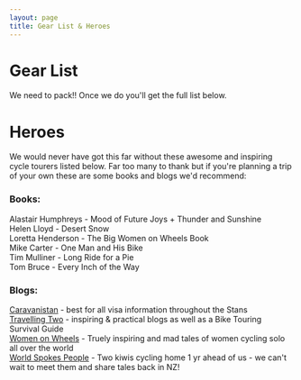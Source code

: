 ```yaml
---
layout: page
title: Gear List & Heroes
---
```


Gear List
======

We need to pack!! Once we do you'll get the full list below.


Heroes
======

We would never have got this far without these awesome and inspiring cycle tourers listed below. Far too many to thank but if you're planning a trip of your own these are some books and blogs we'd recommend:

### Books:

  Alastair Humphreys - Mood of Future Joys + Thunder and Sunshine  
  Helen Lloyd - Desert Snow  
  Loretta Henderson - The Big Women on Wheels Book  
  Mike Carter - One Man and His Bike  
  Tim Mulliner - Long Ride for a Pie  
  Tom Bruce - Every Inch of the Way  
  

### Blogs:

  [Caravanistan](https://caravanistan.com) - best for all visa information throughout the Stans  
  [Travelling Two](http://travellingtwo.com) - inspiring & practical blogs as well as a Bike Touring Survival Guide  
  [Women on Wheels](http://solofemalecyclist.com/p/wow-women-on-wheels.html) - Truely inspiring and mad tales of women cycling solo all over the world  
  [World Spokes People](http://worldspokespeople.com) - Two kiwis cycling home 1 yr ahead of us - we can't wait to meet them and share tales back in NZ!
